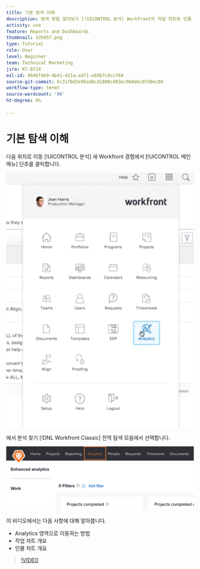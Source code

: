 ```yaml
---
title: 기본 탐색 이해
description: 탐색 방법 알아보기 [!UICONTROL 분석] Workfront의 작업 차트와 인물 차트에 대한 개요를 살펴보십시오.
activity: use
feature: Reports and Dashboards
thumbnail: 335057.png
type: Tutorial
role: User
level: Beginner
team: Technical Marketing
jira: KT-8724
exl-id: 464bf4b9-4b41-421a-ad71-e60b7c9ccf64
source-git-commit: 6c31f8d2e98ad8cd1880cd03ec0b0e6c0fd9ec09
workflow-type: tm+mt
source-wordcount: '96'
ht-degree: 0%

---
```


# 기본 탐색 이해

다음 위치로 이동 [!UICONTROL 분석] 새 Workfront 경험에서 [!UICONTROL 메인 메뉴] 단추를 클릭합니다.

![을(를) 찾는 이미지 [!UICONTROL 분석] Workfront의 기능 [!UICONTROL 메인 메뉴]](assets/Navigate-NWE.png)

에서 분석 찾기 [!DNL Workfront Classic] 전역 탐색 모음에서 선택합니다.

![을(를) 찾는 이미지 [!UICONTROL 분석] 의 기능 [!DNL Workfront Classic]](assets/Navigate-Classic.png)

이 비디오에서는 다음 사항에 대해 알아봅니다.

* Analytics 영역으로 이동하는 방법
* 작업 차트 개요
* 인물 차트 개요

>[!VIDEO](https://video.tv.adobe.com/v/335057/?quality=12&learn=on)
